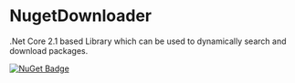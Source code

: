 # NugetDownloader
.Net Core 2.1 based Library which can be used to dynamically search and download packages.

[![NuGet Badge](https://buildstats.info/nuget/nugetdownloader)](https://www.nuget.org/packages/nugetdownloader/)
